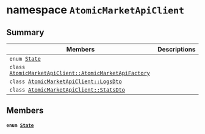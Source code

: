 # namespace `AtomicMarketApiClient` 

## Summary

 Members                        | Descriptions                                
--------------------------------|---------------------------------------------
`enum `[`State`](#namespace_atomic_market_api_client_1ac975e092be6aef4456c9af8ddc8e33bf)            | 
`class `[`AtomicMarketApiClient::AtomicMarketApiFactory`](.github/workflows/documentation/md/AtomicMarketApiClient--AtomicMarketApiFactory.md#class_atomic_market_api_client_1_1_atomic_market_api_factory) | 
`class `[`AtomicMarketApiClient::LogsDto`](.github/workflows/documentation/md/AtomicMarketApiClient--LogsDto.md#class_atomic_market_api_client_1_1_logs_dto) | 
`class `[`AtomicMarketApiClient::StatsDto`](.github/workflows/documentation/md/AtomicMarketApiClient--StatsDto.md#class_atomic_market_api_client_1_1_stats_dto) | 

## Members

#### `enum `[`State`](#namespace_atomic_market_api_client_1ac975e092be6aef4456c9af8ddc8e33bf) 

